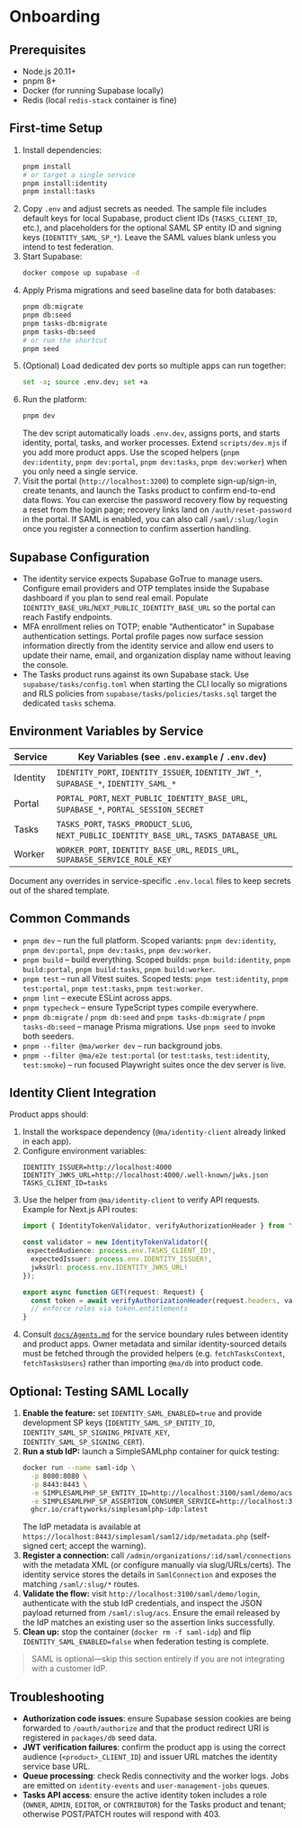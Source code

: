 # Onboarding

## Prerequisites

- Node.js 20.11+
- pnpm 8+
- Docker (for running Supabase locally)
- Redis (local `redis-stack` container is fine)

## First-time Setup

1. Install dependencies:
   ```bash
   pnpm install
   # or target a single service
   pnpm install:identity
   pnpm install:tasks
   ```
2. Copy `.env` and adjust secrets as needed. The sample file includes default keys for local Supabase, product client IDs (`TASKS_CLIENT_ID`, etc.), and placeholders for the optional SAML SP entity ID and signing keys (`IDENTITY_SAML_SP_*`). Leave the SAML values blank unless you intend to test federation.
3. Start Supabase:
   ```bash
   docker compose up supabase -d
   ```
4. Apply Prisma migrations and seed baseline data for both databases:
   ```bash
   pnpm db:migrate
   pnpm db:seed
   pnpm tasks-db:migrate
   pnpm tasks-db:seed
   # or run the shortcut
   pnpm seed
   ```
5. (Optional) Load dedicated dev ports so multiple apps can run together:
   ```bash
   set -a; source .env.dev; set +a
   ```
6. Run the platform:
   ```bash
   pnpm dev
   ```
   The dev script automatically loads `.env.dev`, assigns ports, and starts identity, portal, tasks, and worker processes. Extend `scripts/dev.mjs` if you add more product apps. Use the scoped helpers (`pnpm dev:identity`, `pnpm dev:portal`, `pnpm dev:tasks`, `pnpm dev:worker`) when you only need a single service.
7. Visit the portal (`http://localhost:3200`) to complete sign-up/sign-in, create tenants, and launch the Tasks product to confirm end-to-end data flows. You can exercise the password recovery flow by requesting a reset from the login page; recovery links land on `/auth/reset-password` in the portal. If SAML is enabled, you can also call `/saml/:slug/login` once you register a connection to confirm assertion handling.

## Supabase Configuration

- The identity service expects Supabase GoTrue to manage users. Configure email providers and OTP templates inside the Supabase dashboard if you plan to send real email. Populate `IDENTITY_BASE_URL`/`NEXT_PUBLIC_IDENTITY_BASE_URL` so the portal can reach Fastify endpoints.
- MFA enrollment relies on TOTP; enable "Authenticator" in Supabase authentication settings. Portal profile pages now surface session information directly from the identity service and allow end users to update their name, email, and organization display name without leaving the console.
- The Tasks product runs against its own Supabase stack. Use `supabase/tasks/config.toml` when starting the CLI locally so migrations and RLS policies from `supabase/tasks/policies/tasks.sql` target the dedicated `tasks` schema.

## Environment Variables by Service

| Service   | Key Variables (see `.env.example` / `.env.dev`)                                        |
|-----------|-----------------------------------------------------------------------------------------|
| Identity  | `IDENTITY_PORT`, `IDENTITY_ISSUER`, `IDENTITY_JWT_*`, `SUPABASE_*`, `IDENTITY_SAML_*`    |
| Portal    | `PORTAL_PORT`, `NEXT_PUBLIC_IDENTITY_BASE_URL`, `SUPABASE_*`, `PORTAL_SESSION_SECRET`     |
| Tasks     | `TASKS_PORT`, `TASKS_PRODUCT_SLUG`, `NEXT_PUBLIC_IDENTITY_BASE_URL`, `TASKS_DATABASE_URL`|
| Worker    | `WORKER_PORT`, `IDENTITY_BASE_URL`, `REDIS_URL`, `SUPABASE_SERVICE_ROLE_KEY`             |

Document any overrides in service-specific `.env.local` files to keep secrets out of the shared template.

## Common Commands

- `pnpm dev` – run the full platform. Scoped variants: `pnpm dev:identity`, `pnpm dev:portal`, `pnpm dev:tasks`, `pnpm dev:worker`.
- `pnpm build` – build everything. Scoped builds: `pnpm build:identity`, `pnpm build:portal`, `pnpm build:tasks`, `pnpm build:worker`.
- `pnpm test` – run all Vitest suites. Scoped tests: `pnpm test:identity`, `pnpm test:portal`, `pnpm test:tasks`, `pnpm test:worker`.
- `pnpm lint` – execute ESLint across apps.
- `pnpm typecheck` – ensure TypeScript types compile everywhere.
- `pnpm db:migrate` / `pnpm db:seed` and `pnpm tasks-db:migrate` / `pnpm tasks-db:seed` – manage Prisma migrations. Use `pnpm seed` to invoke both seeders.
- `pnpm --filter @ma/worker dev` – run background jobs.
- `pnpm --filter @ma/e2e test:portal` (or `test:tasks`, `test:identity`, `test:smoke`) – run focused Playwright suites once the dev server is live.

## Identity Client Integration

Product apps should:

1. Install the workspace dependency (`@ma/identity-client` already linked in each app).
2. Configure environment variables:
   ```env
   IDENTITY_ISSUER=http://localhost:4000
   IDENTITY_JWKS_URL=http://localhost:4000/.well-known/jwks.json
   TASKS_CLIENT_ID=tasks
   ```
3. Use the helper from `@ma/identity-client` to verify API requests. Example for Next.js API routes:
   ```ts
   import { IdentityTokenValidator, verifyAuthorizationHeader } from "@ma/identity-client";

   const validator = new IdentityTokenValidator({
    expectedAudience: process.env.TASKS_CLIENT_ID!,
     expectedIssuer: process.env.IDENTITY_ISSUER!,
     jwksUrl: process.env.IDENTITY_JWKS_URL!
   });

   export async function GET(request: Request) {
     const token = await verifyAuthorizationHeader(request.headers, validator);
     // enforce roles via token.entitlements
   }
   ```
4. Consult [`docs/Agents.md`](./Agents.md) for the service boundary rules between identity and product apps. Owner metadata and similar identity-sourced details must be fetched through the provided helpers (e.g. `fetchTasksContext`, `fetchTasksUsers`) rather than importing `@ma/db` into product code.

## Optional: Testing SAML Locally

1. **Enable the feature:** set `IDENTITY_SAML_ENABLED=true` and provide development SP keys (`IDENTITY_SAML_SP_ENTITY_ID`, `IDENTITY_SAML_SP_SIGNING_PRIVATE_KEY`, `IDENTITY_SAML_SP_SIGNING_CERT`).
2. **Run a stub IdP:** launch a SimpleSAMLphp container for quick testing:
   ```bash
   docker run --name saml-idp \
     -p 8080:8080 \
     -p 8443:8443 \
     -e SIMPLESAMLPHP_SP_ENTITY_ID=http://localhost:3100/saml/demo/acs \
     -e SIMPLESAMLPHP_SP_ASSERTION_CONSUMER_SERVICE=http://localhost:3100/saml/demo/acs \
     ghcr.io/craftyworks/simplesamlphp-idp:latest
   ```
   The IdP metadata is available at `https://localhost:8443/simplesaml/saml2/idp/metadata.php` (self-signed cert; accept the warning).
3. **Register a connection:** call `/admin/organizations/:id/saml/connections` with the metadata XML (or configure manually via slug/URLs/certs). The identity service stores the details in `SamlConnection` and exposes the matching `/saml/:slug/*` routes.
4. **Validate the flow:** visit `http://localhost:3100/saml/demo/login`, authenticate with the stub IdP credentials, and inspect the JSON payload returned from `/saml/:slug/acs`. Ensure the email released by the IdP matches an existing user so the assertion links successfully.
5. **Clean up:** stop the container (`docker rm -f saml-idp`) and flip `IDENTITY_SAML_ENABLED=false` when federation testing is complete.

> SAML is optional—skip this section entirely if you are not integrating with a customer IdP.

## Troubleshooting

- **Authorization code issues**: ensure Supabase session cookies are being forwarded to `/oauth/authorize` and that the product redirect URI is registered in `packages/db` seed data.
- **JWT verification failures**: confirm the product app is using the correct audience (`<product>_CLIENT_ID`) and issuer URL matches the identity service base URL.
- **Queue processing**: check Redis connectivity and the worker logs. Jobs are emitted on `identity-events` and `user-management-jobs` queues.
- **Tasks API access**: ensure the active identity token includes a role (`OWNER`, `ADMIN`, `EDITOR`, or `CONTRIBUTOR`) for the Tasks product and tenant; otherwise POST/PATCH routes will respond with 403.
